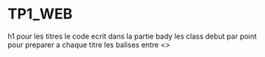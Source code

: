 # TP1_WEB
h1 pour les titres
le code ecrit dans la partie bady
les class debut par point pour preparer a chaque titre 
les balises entre <>

